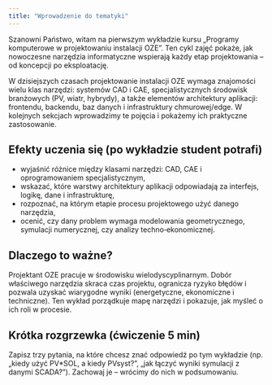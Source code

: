 ```yaml
---
title: "Wprowadzenie do tematyki"
---
```


Szanowni Państwo, witam na pierwszym wykładzie kursu „Programy komputerowe w projektowaniu instalacji OZE”. Ten cykl zajęć pokaże, jak nowoczesne narzędzia informatyczne wspierają każdy etap projektowania – od koncepcji po eksploatację.

W dzisiejszych czasach projektowanie instalacji OZE wymaga znajomości wielu klas narzędzi: systemów CAD i CAE, specjalistycznych środowisk branżowych (PV, wiatr, hybrydy), a także elementów architektury aplikacji: frontendu, backendu, baz danych i infrastruktury chmurowej/edge. W kolejnych sekcjach wprowadzimy te pojęcia i pokażemy ich praktyczne zastosowanie.

## Efekty uczenia się (po wykładzie student potrafi)

- wyjaśnić różnice między klasami narzędzi: CAD, CAE i oprogramowaniem specjalistycznym,
- wskazać, które warstwy architektury aplikacji odpowiadają za interfejs, logikę, dane i infrastrukturę,
- rozpoznać, na którym etapie procesu projektowego użyć danego narzędzia,
- ocenić, czy dany problem wymaga modelowania geometrycznego, symulacji numerycznej, czy analizy techno‑ekonomicznej.

## Dlaczego to ważne?

Projektant OZE pracuje w środowisku wielodyscyplinarnym. Dobór właściwego narzędzia skraca czas projektu, ogranicza ryzyko błędów i pozwala uzyskać wiarygodne wyniki (energetyczne, ekonomiczne i techniczne). Ten wykład porządkuje mapę narzędzi i pokazuje, jak myśleć o ich roli w procesie.

## Krótka rozgrzewka (ćwiczenie 5 min)

Zapisz trzy pytania, na które chcesz znać odpowiedź po tym wykładzie (np. „kiedy użyć PV*SOL, a kiedy PVsyst?”, „jak łączyć wyniki symulacji z danymi SCADA?”). Zachowaj je – wrócimy do nich w podsumowaniu.


